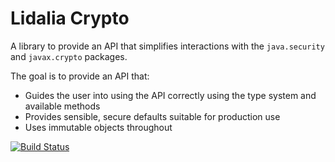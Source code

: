 # Lidalia Crypto

A library to provide an API that simplifies interactions with the
`java.security` and `javax.crypto` packages.

The goal is to provide an API that:

* Guides the user into using the API correctly using the type system and available methods
* Provides sensible, secure defaults suitable for production use
* Uses immutable objects throughout

[![Build Status](https://travis-ci.org/Mahoney/crypto.svg?branch=master)](https://travis-ci.org/Mahoney/crypto)
